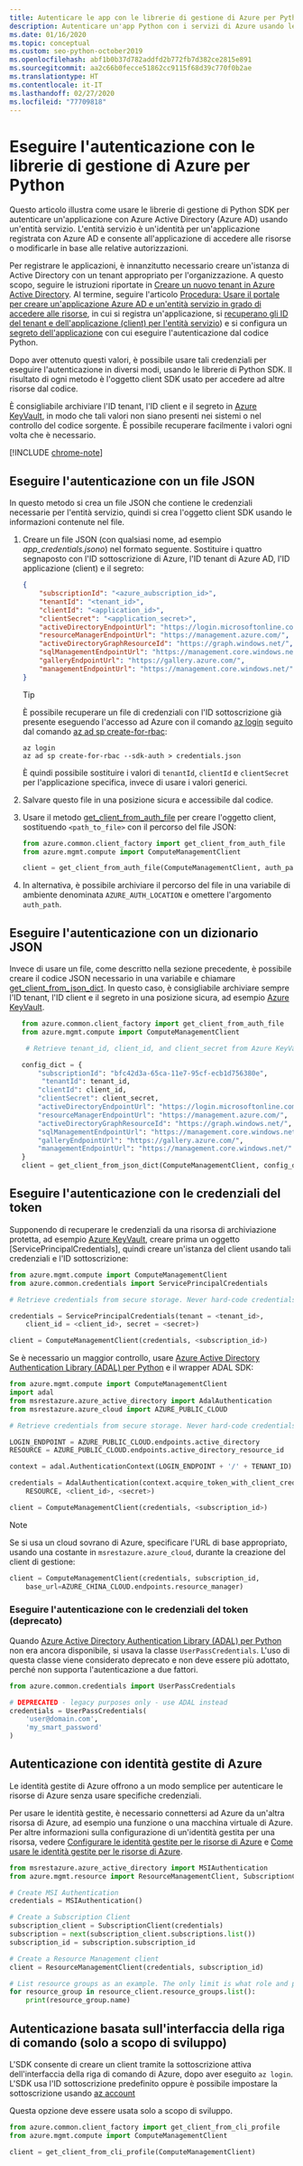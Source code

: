 ```yaml
---
title: Autenticare le app con le librerie di gestione di Azure per Python
description: Autenticare un'app Python con i servizi di Azure usando le librerie dell'SDK di gestione di Azure
ms.date: 01/16/2020
ms.topic: conceptual
ms.custom: seo-python-october2019
ms.openlocfilehash: abf1b0b37d782addfd2b772fb7d382ce2815e891
ms.sourcegitcommit: aa2c66b0fecce51862cc9115f68d39c770f0b2ae
ms.translationtype: HT
ms.contentlocale: it-IT
ms.lasthandoff: 02/27/2020
ms.locfileid: "77709818"
---
```

# <a name="authenticate-by-using-the-azure-management-libraries-for-python"></a>Eseguire l'autenticazione con le librerie di gestione di Azure per Python

Questo articolo illustra come usare le librerie di gestione di Python SDK per autenticare un'applicazione con Azure Active Directory (Azure AD) usando un'entità servizio. L'entità servizio è un'identità per un'applicazione registrata con Azure AD e consente all'applicazione di accedere alle risorse o modificarle in base alle relative autorizzazioni.

Per registrare le applicazioni, è innanzitutto necessario creare un'istanza di Active Directory con un tenant appropriato per l'organizzazione. A questo scopo, seguire le istruzioni riportate in [Creare un nuovo tenant in Azure Active Directory](/azure/active-directory/fundamentals/active-directory-access-create-new-tenant). Al termine, seguire l'articolo [Procedura: Usare il portale per creare un'applicazione Azure AD e un'entità servizio in grado di accedere alle risorse](/azure/active-directory/develop/howto-create-service-principal-portal), in cui si registra un'applicazione, si [recuperano gli ID del tenant e dell'applicazione (client) per l'entità servizio](/azure/active-directory/develop/howto-create-service-principal-portal#get-values-for-signing-in)) e si configura un [segreto dell'applicazione](/azure/active-directory/develop/howto-create-service-principal-portal#create-a-new-application-secret) con cui eseguire l'autenticazione dal codice Python.

Dopo aver ottenuto questi valori, è possibile usare tali credenziali per eseguire l'autenticazione in diversi modi, usando le librerie di Python SDK. Il risultato di ogni metodo è l'oggetto client SDK usato per accedere ad altre risorse dal codice.

È consigliabile archiviare l'ID tenant, l'ID client e il segreto in [Azure KeyVault](/azure/key-vault/), in modo che tali valori non siano presenti nei sistemi o nel controllo del codice sorgente. È possibile recuperare facilmente i valori ogni volta che è necessario.

[!INCLUDE [chrome-note](includes/chrome-note.md)]

## <a name="mgmt-auth-file"></a>Eseguire l'autenticazione con un file JSON

In questo metodo si crea un file JSON che contiene le credenziali necessarie per l'entità servizio, quindi si crea l'oggetto client SDK usando le informazioni contenute nel file.

1. Creare un file JSON (con qualsiasi nome, ad esempio *app_credentials.jsono*) nel formato seguente. Sostituire i quattro segnaposto con l'ID sottoscrizione di Azure, l'ID tenant di Azure AD, l'ID applicazione (client) e il segreto:

    ```json
    {
        "subscriptionId": "<azure_aubscription_id>",
        "tenantId": "<tenant_id>",
        "clientId": "<application_id>",
        "clientSecret": "<application_secret>",
        "activeDirectoryEndpointUrl": "https://login.microsoftonline.com",
        "resourceManagerEndpointUrl": "https://management.azure.com/",
        "activeDirectoryGraphResourceId": "https://graph.windows.net/",
        "sqlManagementEndpointUrl": "https://management.core.windows.net:8443/",
        "galleryEndpointUrl": "https://gallery.azure.com/",
        "managementEndpointUrl": "https://management.core.windows.net/"
    }
    ```

    > [!TIP]
    > È possibile recuperare un file di credenziali con l'ID sottoscrizione già presente eseguendo l'accesso ad Azure con il comando [az login](/cli/azure/reference-index#az-login) seguito dal comando [az ad sp create-for-rbac](/cli/azure/ad/sp?view=azure-cli-latest#az-ad-sp-create-for-rbac):
    >
    > ```azurecli
    > az login
    > az ad sp create-for-rbac --sdk-auth > credentials.json
    > ```
    >
    > È quindi possibile sostituire i valori di `tenantId`, `clientId` e `clientSecret` per l'applicazione specifica, invece di usare i valori generici.

1. Salvare questo file in una posizione sicura e accessibile dal codice.

1. Usare il metodo [get_client_from_auth_file](/python/api/azure-common/azure.common.client_factory?view=azure-python#get-client-from-auth-file-client-class--auth-path-none----kwargs-) per creare l'oggetto client, sostituendo `<path_to_file>` con il percorso del file JSON:

    ```python
    from azure.common.client_factory import get_client_from_auth_file
    from azure.mgmt.compute import ComputeManagementClient

    client = get_client_from_auth_file(ComputeManagementClient, auth_path=<path_to_file>)
    ```

1. In alternativa, è possibile archiviare il percorso del file in una variabile di ambiente denominata `AZURE_AUTH_LOCATION` e omettere l'argomento `auth_path`.

## <a name="authenticate-with-a-json-dictionary"></a>Eseguire l'autenticazione con un dizionario JSON

Invece di usare un file, come descritto nella sezione precedente, è possibile creare il codice JSON necessario in una variabile e chiamare [get_client_from_json_dict](/python/api/azure-common/azure.common.client_factory?view=azure-python#get-client-from-json-dict-client-class--config-dict----kwargs-). In questo caso, è consigliabile archiviare sempre l'ID tenant, l'ID client e il segreto in una posizione sicura, ad esempio [Azure KeyVault](/azure/key-vault/).

```python
   from azure.common.client_factory import get_client_from_auth_file
   from azure.mgmt.compute import ComputeManagementClient

    # Retrieve tenant_id, client_id, and client_secret from Azure KeyVault

   config_dict = {
       "subscriptionId": "bfc42d3a-65ca-11e7-95cf-ecb1d756380e",
        "tenantId": tenant_id,
       "clientId": client_id,
       "clientSecret": client_secret,
       "activeDirectoryEndpointUrl": "https://login.microsoftonline.com",
       "resourceManagerEndpointUrl": "https://management.azure.com/",
       "activeDirectoryGraphResourceId": "https://graph.windows.net/",
       "sqlManagementEndpointUrl": "https://management.core.windows.net:8443/",
       "galleryEndpointUrl": "https://gallery.azure.com/",
       "managementEndpointUrl": "https://management.core.windows.net/"
   }
   client = get_client_from_json_dict(ComputeManagementClient, config_dict)
```

## <a name="mgmt-auth-token"></a>Eseguire l'autenticazione con le credenziali del token

Supponendo di recuperare le credenziali da una risorsa di archiviazione protetta, ad esempio [Azure KeyVault](/azure/key-vault/), creare prima un oggetto [ServicePrincipalCredentials], quindi creare un'istanza del client usando tali credenziali e l'ID sottoscrizione:

```python
from azure.mgmt.compute import ComputeManagementClient
from azure.common.credentials import ServicePrincipalCredentials

# Retrieve credentials from secure storage. Never hard-code credentials into code.

credentials = ServicePrincipalCredentials(tenant = <tenant_id>,
    client_id = <client_id>, secret = <secret>)

client = ComputeManagementClient(credentials, <subscription_id>)
```

Se è necessario un maggior controllo, usare [Azure Active Directory Authentication Library (ADAL) per Python](https://github.com/AzureAD/azure-activedirectory-library-for-python) e il wrapper ADAL SDK:

```python
from azure.mgmt.compute import ComputeManagementClient
import adal
from msrestazure.azure_active_directory import AdalAuthentication
from msrestazure.azure_cloud import AZURE_PUBLIC_CLOUD

# Retrieve credentials from secure storage. Never hard-code credentials into code.

LOGIN_ENDPOINT = AZURE_PUBLIC_CLOUD.endpoints.active_directory
RESOURCE = AZURE_PUBLIC_CLOUD.endpoints.active_directory_resource_id

context = adal.AuthenticationContext(LOGIN_ENDPOINT + '/' + TENANT_ID)

credentials = AdalAuthentication(context.acquire_token_with_client_credentials,
    RESOURCE, <client_id>, <secret>)

client = ComputeManagementClient(credentials, <subscription_id>)
```

> [!NOTE]
> Se si usa un cloud sovrano di Azure, specificare l'URL di base appropriato, usando una costante in `msrestazure.azure_cloud`, durante la creazione del client di gestione:
>
> ```python
> client = ComputeManagementClient(credentials, subscription_id,
>     base_url=AZURE_CHINA_CLOUD.endpoints.resource_manager)
> ```

### <a name="mgmt-auth-legacy"></a>Eseguire l'autenticazione con le credenziali del token (deprecato)

Quando [Azure Active Directory Authentication Library (ADAL) per Python](https://github.com/AzureAD/azure-activedirectory-library-for-python) non era ancora disponibile, si usava la classe `UserPassCredentials`. L'uso di questa classe viene considerato deprecato e non deve essere più adottato, perché non supporta l'autenticazione a due fattori.

```python
from azure.common.credentials import UserPassCredentials

# DEPRECATED - legacy purposes only - use ADAL instead
credentials = UserPassCredentials(
    'user@domain.com',
    'my_smart_password'
)
```

## <a name="mgmt-auth-msi"></a>Autenticazione con identità gestite di Azure

Le identità gestite di Azure offrono a un modo semplice per autenticare le risorse di Azure senza usare specifiche credenziali.

Per usare le identità gestite, è necessario connettersi ad Azure da un'altra risorsa di Azure, ad esempio una funzione o una macchina virtuale di Azure. Per altre informazioni sulla configurazione di un'identità gestita per una risorsa, vedere [Configurare le identità gestite per le risorse di Azure](/azure/active-directory/managed-identities-azure-resources/qs-configure-cli-windows-vm) e [Come usare le identità gestite per le risorse di Azure](/azure/active-directory/managed-identities-azure-resources/how-to-use-vm-sign-in).

```python
from msrestazure.azure_active_directory import MSIAuthentication
from azure.mgmt.resource import ResourceManagementClient, SubscriptionClient

# Create MSI Authentication
credentials = MSIAuthentication()

# Create a Subscription Client
subscription_client = SubscriptionClient(credentials)
subscription = next(subscription_client.subscriptions.list())
subscription_id = subscription.subscription_id

# Create a Resource Management client
client = ResourceManagementClient(credentials, subscription_id)

# List resource groups as an example. The only limit is what role and policy are assigned to this MSI token.
for resource_group in resource_client.resource_groups.list():
    print(resource_group.name)
```

## <a name="mgmt-auth-cli"></a>Autenticazione basata sull'interfaccia della riga di comando (solo a scopo di sviluppo)

L'SDK consente di creare un client tramite la sottoscrizione attiva dell'interfaccia della riga di comando di Azure, dopo aver eseguito `az login`. L'SDK usa l'ID sottoscrizione predefinito oppure è possibile impostare la sottoscrizione usando [az account](https://docs.microsoft.com/cli/azure/manage-azure-subscriptions-azure-cli)

Questa opzione deve essere usata solo a scopo di sviluppo.

```python
from azure.common.client_factory import get_client_from_cli_profile
from azure.mgmt.compute import ComputeManagementClient

client = get_client_from_cli_profile(ComputeManagementClient)
```

